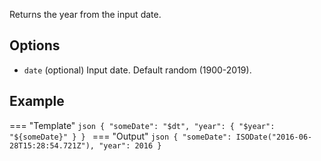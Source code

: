 Returns the year from the input date.

## Options

- `date` (optional) Input date. Default random (1900-2019).

## Example

=== "Template"
    ```json
    {
        "someDate": "$dt",
        "year": { "$year": "${someDate}" }
    }
    ```
=== "Output"
    ```json
    {
        "someDate": ISODate("2016-06-28T15:28:54.721Z"),
        "year": 2016
    }
    ```